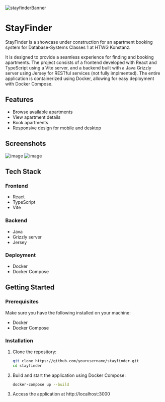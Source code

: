 ![stayfinderBanner](https://github.com/JOMI195/Ferienwohungen-Reservierungssystem/assets/57303615/fbc37881-7bec-4ba5-9950-7dfdf1860dfd)

# StayFinder

StayFinder is a showcase under construction for an apartment booking system for Database-Systems Classes 1 at HTWG Konstanz.

It is designed to provide a seamless experience for finding and booking apartments. The project consists of a frontend developed with React and TypeScript using a Vite server, and a backend built with a Java Grizzly server using Jersey for RESTful services (not fully implmented). The entire application is containerized using Docker, allowing for easy deployment with Docker Compose.

## Features

- Browse available apartments
- View apartment details
- Book apartments
- Responsive design for mobile and desktop

## Screenshots
![image](https://github.com/JOMI195/Ferienwohungen-Reservierungssystem/assets/57303615/7d883863-2c09-42f9-96df-198b0da2eda4)
![image](https://github.com/JOMI195/Ferienwohungen-Reservierungssystem/assets/57303615/d27d3027-2460-43c8-83ae-99c078ac0a16)

## Tech Stack

### Frontend
- React
- TypeScript
- Vite

### Backend
- Java
- Grizzly server
- Jersey

### Deployment
- Docker
- Docker Compose

## Getting Started

### Prerequisites

Make sure you have the following installed on your machine:

- Docker
- Docker Compose

### Installation

1. Clone the repository:

   ```sh
   git clone https://github.com/yourusername/stayfinder.git
   cd stayfinder
   ```
   
2. Build and start the application using Docker Compose:
   ```sh
   docker-compose up --build
   ```
3. Access the application at http://localhost:3000
